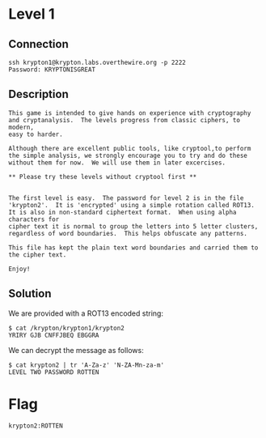 # Level 1
## Connection
~~~~
ssh krypton1@krypton.labs.overthewire.org -p 2222
Password: KRYPTONISGREAT
~~~~

## Description
~~~~
This game is intended to give hands on experience with cryptography
and cryptanalysis.  The levels progress from classic ciphers, to modern,
easy to harder.

Although there are excellent public tools, like cryptool,to perform
the simple analysis, we strongly encourage you to try and do these
without them for now.  We will use them in later excercises.

** Please try these levels without cryptool first **


The first level is easy.  The password for level 2 is in the file 
'krypton2'.  It is 'encrypted' using a simple rotation called ROT13.  
It is also in non-standard ciphertext format.  When using alpha characters for
cipher text it is normal to group the letters into 5 letter clusters, 
regardless of word boundaries.  This helps obfuscate any patterns.

This file has kept the plain text word boundaries and carried them to
the cipher text.

Enjoy!
~~~~

## Solution
We are provided with a ROT13 encoded string:
~~~~
$ cat /krypton/krypton1/krypton2 
YRIRY GJB CNFFJBEQ EBGGRA
~~~~

We can decrypt the message as follows:
~~~~
$ cat krypton2 | tr 'A-Za-z' 'N-ZA-Mn-za-m'
LEVEL TWO PASSWORD ROTTEN
~~~~

# Flag
~~~~
krypton2:ROTTEN
~~~~
